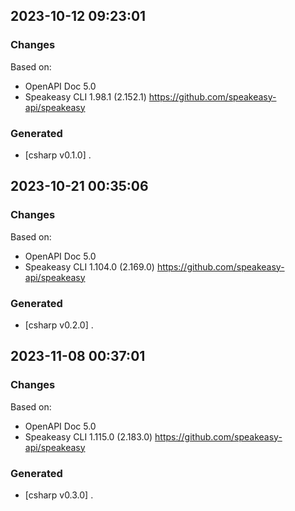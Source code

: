 

## 2023-10-12 09:23:01
### Changes
Based on:
- OpenAPI Doc 5.0 
- Speakeasy CLI 1.98.1 (2.152.1) https://github.com/speakeasy-api/speakeasy
### Generated
- [csharp v0.1.0] .

## 2023-10-21 00:35:06
### Changes
Based on:
- OpenAPI Doc 5.0 
- Speakeasy CLI 1.104.0 (2.169.0) https://github.com/speakeasy-api/speakeasy
### Generated
- [csharp v0.2.0] .

## 2023-11-08 00:37:01
### Changes
Based on:
- OpenAPI Doc 5.0 
- Speakeasy CLI 1.115.0 (2.183.0) https://github.com/speakeasy-api/speakeasy
### Generated
- [csharp v0.3.0] .
